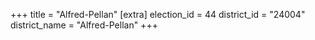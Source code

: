 +++
title = "Alfred-Pellan"
[extra]
election_id = 44
district_id = "24004"
district_name = "Alfred-Pellan"
+++
